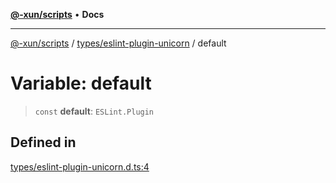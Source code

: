 [**@-xun/scripts**](../../../README.md) • **Docs**

***

[@-xun/scripts](../../../README.md) / [types/eslint-plugin-unicorn](../README.md) / default

# Variable: default

> `const` **default**: `ESLint.Plugin`

## Defined in

[types/eslint-plugin-unicorn.d.ts:4](https://github.com/Xunnamius/xscripts/blob/fc291d92ca0fdd07ba7e5cb19471e1a974cabac7/types/eslint-plugin-unicorn.d.ts#L4)

